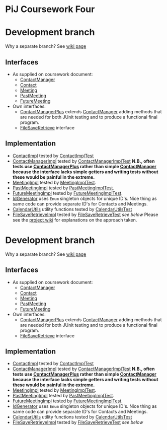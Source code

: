 # PiJ Coursework Four
# Development branch

Why a separate branch? See [wiki page](https://github.com/BBK-PiJ-2014-66/cw4/wiki/Packages,-the-use-of-%60development%60-and-branching)

## Interfaces
* As supplied on coursework document:
  * [ContactManager](development/src/cw4/ContactManager.java)
  * [Contact](development/src/cw4/Contact.java)
  * [Meeting](development/src/cw4/Meeting.java)
  * [PastMeeting](development/src/cw4/PastMeeting.java)
  * [FutureMeeting](development/src/cw4/FutureMeeting.java)
* Own interfaces:
  * [ContactManagerPlus](development/src/cw4/ContactManagerPlus.java) extends [ContactManager](development/src/cw4/ContactManager.java) 
     adding methods that are needed for both JUnit testing and to produce a functional final program.
  * [FileSaveRetrieve](development/src/cw4/FileSaveRetrieve.java) interface

## Implementation
* [ContactImpl](development/src/cw4/ContactImpl.java) tested by  [ContactImplTest](development/src/test/ContactImplTest.java)
* [ContactManagerImpl](development/src/cw4/ContactManagerImpl.java) tested by  [ContactManagerImplTest](development/src/test/ContactManagerImplTest.java) 
**N.B., often tests use [ContactManagerPlus](development/src/cw4/ContactManagerPlus.java) rather than simple  [ContactManager](development/src/cw4/ContactManager.java) because the interface lacks simple getters and writing tests without these would be painful in the extreme.**
* [MeetingImpl](development/src/cw4/MeetingImpl.java) tested by [MeetingImplTest](development/src/test/MeetingImplTest.java).
* [PastMeetingImpl](development/src/cw4/PastMeetingImpl.java) tested by [PastMeetingImplTest](development/src/test/PastMeetingImplTest.java).
* [FutureMeetingImpl](development/src/cw4/FutureMeetingImpl.java) tested by [FutureMeetingImplTest](development/src/test/FutureMeetingImplTest.java).
* [IdGenerator](development/src/cw4/IdGenerator.java) uses `Enum` singleton objects for unique ID's. 
Nice thing as same code can provide separate ID's for Contacts and Meetings.
* [CalendarUtils](development/src/cw4/CalendarUtils.java) utility functions tested by [CalendarUtilsTest](development/src/test/CalendarUtilsTest.java)
* [FileSaveRetrieveImpl](development/src/cw4/FileSaveRetrieveImpl.java) tested by [FileSaveRetrieveTest](development/src/test/FileSaveRetrieveTest.java) *see below*
Please see the [project wiki](https://github.com/BBK-PiJ-2014-66/cw4/wiki) for explanations on the approach taken.

# Development branch

Why a separate branch? See [wiki page](https://github.com/BBK-PiJ-2014-66/cw4/wiki/Packages,-the-use-of-%60development%60-and-branching)

## Interfaces
* As supplied on coursework document:
  * [ContactManager](development/src/cw4/ContactManager.java)
  * [Contact](development/src/cw4/Contact.java)
  * [Meeting](development/src/cw4/Meeting.java)
  * [PastMeeting](development/src/cw4/PastMeeting.java)
  * [FutureMeeting](development/src/cw4/FutureMeeting.java)
* Own interfaces:
  * [ContactManagerPlus](development/src/cw4/ContactManagerPlus.java) extends [ContactManager](development/src/cw4/ContactManager.java) 
     adding methods that are needed for both JUnit testing and to produce a functional final program.
  * [FileSaveRetrieve](development/src/cw4/FileSaveRetrieve.java) interface

## Implementation
* [ContactImpl](development/src/cw4/ContactImpl.java) tested by  [ContactImplTest](development/src/test/ContactImplTest.java)
* [ContactManagerImpl](development/src/cw4/ContactManagerImpl.java) tested by  [ContactManagerImplTest](development/src/test/ContactManagerImplTest.java) 
**N.B., often tests use [ContactManagerPlus](development/src/cw4/ContactManagerPlus.java) rather than simple  [ContactManager](development/src/cw4/ContactManager.java) because the interface lacks simple getters and writing tests without these would be painful in the extreme.**
* [MeetingImpl](development/src/cw4/MeetingImpl.java) tested by [MeetingImplTest](development/src/test/MeetingImplTest.java).
* [PastMeetingImpl](development/src/cw4/PastMeetingImpl.java) tested by [PastMeetingImplTest](development/src/test/PastMeetingImplTest.java).
* [FutureMeetingImpl](development/src/cw4/FutureMeetingImpl.java) tested by [FutureMeetingImplTest](development/src/test/FutureMeetingImplTest.java).
* [IdGenerator](development/src/cw4/IdGenerator.java) uses `Enum` singleton objects for unique ID's. 
Nice thing as same code can provide separate ID's for Contacts and Meetings.
* [CalendarUtils](development/src/cw4/CalendarUtils.java) utility functions tested by [CalendarUtilsTest](development/src/test/CalendarUtilsTest.java)
* [FileSaveRetrieveImpl](development/src/cw4/FileSaveRetrieveImpl.java) tested by [FileSaveRetrieveTest](development/src/test/FileSaveRetrieveTest.java) *see below*
